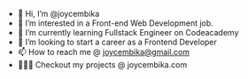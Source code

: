 - 👋 Hi, I’m @joycembika
- 👀 I’m interested in a Front-end Web Development job.
- 🌱 I’m currently learning Fullstack Engineer on Codeacademy
- 💞️ I’m looking to start a career as a Frontend Developer
- 📫 How to reach me @ joycembika@gmail.com
- 👩🏾‍💻 Checkout my projects @ joycembika.com

<!---
joycembika/joycembika is a ✨ special ✨ repository because its `README.md` (this file) appears on your GitHub profile.
You can click the Preview link to take a look at your changes.
--->
